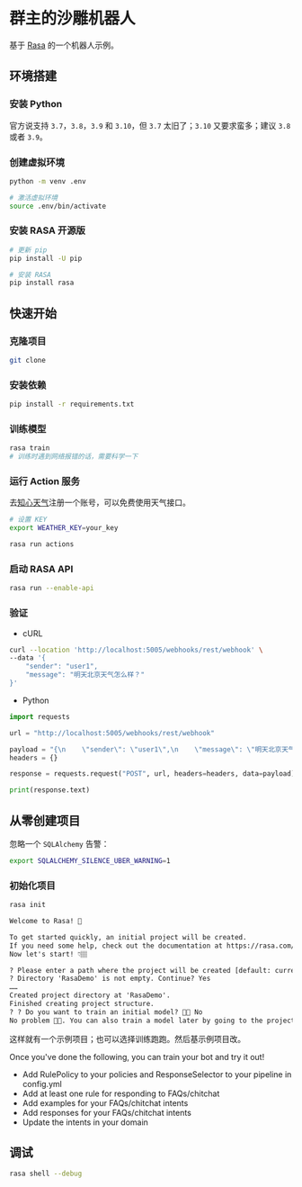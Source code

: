 # 群主的沙雕机器人
基于 [Rasa](https://github.com/rasaHQ/rasa) 的一个机器人示例。

## 环境搭建
### 安装 Python
官方说支持 `3.7`，`3.8`，`3.9` 和 `3.10`，但 `3.7` 太旧了；`3.10` 又要求蛮多；建议 `3.8` 或者 `3.9`。

### 创建虚拟环境
```sh
python -m venv .env

# 激活虚拟环境
source .env/bin/activate
```

### 安装 RASA 开源版
```sh
# 更新 pip
pip install -U pip

# 安装 RASA
pip install rasa
```

## 快速开始
### 克隆项目
```sh
git clone
```

### 安装依赖
```sh
pip install -r requirements.txt
```

### 训练模型
```sh
rasa train
# 训练时遇到网络报错的话，需要科学一下
```

### 运行 Action 服务
去[知心天气](https://www.seniverse.com/)注册一个账号，可以免费使用天气接口。

```sh
# 设置 KEY
export WEATHER_KEY=your_key

rasa run actions
```

### 启动 RASA API
```sh
rasa run --enable-api
```

### 验证
* cURL
```sh
curl --location 'http://localhost:5005/webhooks/rest/webhook' \
--data '{
    "sender": "user1",
    "message": "明天北京天气怎么样？"
}'
```

* Python
```py
import requests

url = "http://localhost:5005/webhooks/rest/webhook"

payload = "{\n    \"sender\": \"user1\",\n    \"message\": \"明天北京天气怎么样？\"\n}"
headers = {}

response = requests.request("POST", url, headers=headers, data=payload)

print(response.text)
```

## 从零创建项目
忽略一个 `SQLAlchemy` 告警：
```sh
export SQLALCHEMY_SILENCE_UBER_WARNING=1
```

### 初始化项目
```sh
rasa init
```

```txt
Welcome to Rasa! 🤖

To get started quickly, an initial project will be created.
If you need some help, check out the documentation at https://rasa.com/docs/rasa.
Now let's start! 👇🏽

? Please enter a path where the project will be created [default: current directory]
? Directory 'RasaDemo' is not empty. Continue? Yes
……
Created project directory at 'RasaDemo'.
Finished creating project structure.
? ? Do you want to train an initial model? 💪🏽 No
No problem 👍🏼. You can also train a model later by going to the project directory and running 'rasa train'.
```

这样就有一个示例项目；也可以选择训练跑跑。然后基示例项目改。

Once you've done the following, you can train your bot and try it out!

* Add RulePolicy to your policies and ResponseSelector to your pipeline in config.yml
* Add at least one rule for responding to FAQs/chitchat
* Add examples for your FAQs/chitchat intents
* Add responses for your FAQs/chitchat intents
* Update the intents in your domain

## 调试
```sh
rasa shell --debug
```
